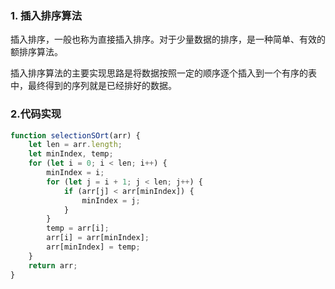 ### 1. 插入排序算法

插入排序，一般也称为直接插入排序。对于少量数据的排序，是一种简单、有效的额排序算法。

插入排序算法的主要实现思路是将数据按照一定的顺序逐个插入到一个有序的表中，最终得到的序列就是已经排好的数据。



### 2.代码实现

```js
function selectionSOrt(arr) {
    let len = arr.length;
    let minIndex, temp;
    for (let i = 0; i < len; i++) {
        minIndex = i;
        for (let j = i + 1; j < len; j++) {
            if (arr[j] < arr[minIndex]) {
                minIndex = j;
            }
        }
        temp = arr[i];
        arr[i] = arr[minIndex];
        arr[minIndex] = temp;
    }
    return arr;
}
```

